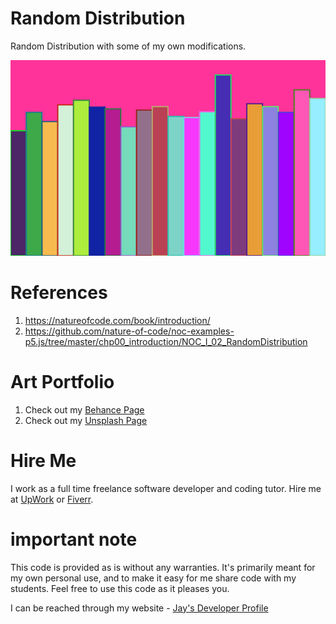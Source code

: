 # Random Distribution

Random Distribution with some of my own modifications.

![image info](Random_Number_Distribution_October12th2021_800px.png)

# References

1. https://natureofcode.com/book/introduction/
1. https://github.com/nature-of-code/noc-examples-p5.js/tree/master/chp00_introduction/NOC_I_02_RandomDistribution

# Art Portfolio

1. Check out my [Behance Page](https://www.behance.net/vijayasimhabr)
1. Check out my [Unsplash Page](https://unsplash.com/@jay_neeruhaaku)

# Hire Me

I work as a full time freelance software developer and coding tutor. Hire me at [UpWork](https://www.upwork.com/fl/vijayasimhabr) or [Fiverr](https://www.fiverr.com/jay_codeguy). 

# important note 

This code is provided as is without any warranties. It's primarily meant for my own personal use, and to make it easy for me share code with my students. Feel free to use this code as it pleases you.

I can be reached through my website - [Jay's Developer Profile](https://jay-study-nildana.github.io/developerprofile)